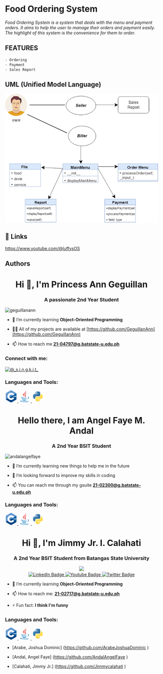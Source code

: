 
# **Food Ordering System**
*Food Ordering System is a system that deals with the menu and payment orders. It aims to help the user to manage their orders and payment easily. The highlight of this system is the convenience for them to order.*

## FEATURES
    - Ordering
    - Payment
    - Sales Report 
    
## **UML (Unified Model Language)**

![alt text](UML.png "UML")

## 🔗 Links
https://www.youtube.com/@luffysOS

## Authors

<h1 align="center">Hi 👋, I'm Princess Ann Geguillan</h1>
<h3 align="center">A passionate 2nd Year Student</h3>
<img align="right" alt "Coding" width="400" scr="

<p align="left"> <img src="https://komarev.com/ghpvc/?username=geguillanann&label=Profile%20views&color=0e75b6&style=flat" alt="geguillanann" /> </p>

- 🌱 I’m currently learning **Object-Oriented Programming**

- 👨‍💻 All of my projects are available at [https://github.com/GeguillanAnn](https://github.com/GeguillanAnn)

- 📫 How to reach me **21-04797@g.batstate-u.edu.ph**

<h3 align="left">Connect with me:</h3>
<p align="left">
<a href="https://instagram.com/@_s.i.n.g.k.i.t_" target="blank"><img align="center" src="https://raw.githubusercontent.com/rahuldkjain/github-profile-readme-generator/master/src/images/icons/Social/instagram.svg" alt="@_s.i.n.g.k.i.t_" height="30" width="40" /></a>
</p>

<h3 align="left">Languages and Tools:</h3>
<p align="left"> <a href="https://www.w3schools.com/cpp/" target="_blank" rel="noreferrer"> <img src="https://raw.githubusercontent.com/devicons/devicon/master/icons/cplusplus/cplusplus-original.svg" alt="cplusplus" width="40" height="40"/> </a> <a href="https://www.java.com" target="_blank" rel="noreferrer"> <img src="https://raw.githubusercontent.com/devicons/devicon/master/icons/java/java-original.svg" alt="java" width="40" height="40"/> </a> <a href="https://www.python.org" target="_blank" rel="noreferrer"> <img src="https://raw.githubusercontent.com/devicons/devicon/master/icons/python/python-original.svg" alt="python" width="40" height="40"/> </a> </p>

<h1 align="center">Hello there, I am Angel Faye M. Andal</h1>
<h3 align="center">A 2nd Year BSIT Student</h3>
<img align="right" alt "Coding" width="400" scr="
     
<p align="left"> <img src="https://komarev.com/ghpvc/?usernameandalangelfaye=&label=Profile%20views&color=0e75b6&style=flat" alt="andalangelfaye" /> </p>

- 🌱 I’m currently learning new things to help me in the future

- 💞️ I’m looking forward to improve my skills in coding

- 📫 You can reach me through my gsuite **21-02300@g.batstate-u.edu.ph**
     
<h3 align="left">Languages and Tools:</h3>
<p align="left"> <a href="https://www.w3schools.com/cpp/" target="_blank" rel="noreferrer"> <img src="https://raw.githubusercontent.com/devicons/devicon/master/icons/cplusplus/cplusplus-original.svg" alt="cplusplus" width="40" height="40"/> </a> <a href="https://www.java.com" target="_blank" rel="noreferrer"> <img src="https://raw.githubusercontent.com/devicons/devicon/master/icons/java/java-original.svg" alt="java" width="40" height="40"/> </a> <a href="https://www.python.org" target="_blank" rel="noreferrer"> <img src="https://raw.githubusercontent.com/devicons/devicon/master/icons/python/python-original.svg" alt="python" width="40" height="40"/> </a> </p>

<h1 align="center">Hi 👋, I'm Jimmy Jr. I. Calahati</h1>
<h3 align="center">A 2nd Year BSIT Student from Batangas State University</h3>
<div id="header" align="center">
  <img src="https://media.giphy.com/media/M9gbBd9nbDrOTu1Mqx/giphy.gif" width="100"/>
</div>
<div id="badges" align="center">
  <a href="your-linkedin-URL">
    <img src="https://img.shields.io/badge/LinkedIn-blue?style=for-the-badge&logo=linkedin&logoColor=white" alt="LinkedIn Badge"/>
  </a>
  <a href="your-youtube-URL"  align="center">
    <img src="https://img.shields.io/badge/YouTube-red?style=for-the-badge&logo=youtube&logoColor=white" alt="Youtube Badge"/>
  </a>
  <a href="your-twitter-URL" align="center">
    <img src="https://img.shields.io/badge/Twitter-blue?style=for-the-badge&logo=twitter&logoColor=white" alt="Twitter Badge"/>
  </a>
</div>

- 🌱 I’m currently learning **Object-Oriented Programming**

- 📫 How to reach me: **21-02717@g.batstate-u.edu.ph**

- ⚡ Fun fact: **I think I'm funny**

<h3 align="left">Languages and Tools:</h3>
<p align="left"> <a href="https://www.w3schools.com/cpp/" target="_blank" rel="noreferrer"> <img src="https://raw.githubusercontent.com/devicons/devicon/master/icons/cplusplus/cplusplus-original.svg" alt="cplusplus" width="40" height="40"/> </a> <a href="https://www.java.com" target="_blank" rel="noreferrer"> <img src="https://raw.githubusercontent.com/devicons/devicon/master/icons/java/java-original.svg" alt="java" width="40" height="40"/> </a> <a href="https://www.python.org" target="_blank" rel="noreferrer"> <img src="https://raw.githubusercontent.com/devicons/devicon/master/icons/python/python-original.svg" alt="python" width="40" height="40"/> </a> </p>









- [Arabe, Joshua Dominic] (https://github.com/ArabeJoshuaDominic ) 

- [Andal, Angel Faye] (https://github.com/AndalAngelFaye )

- [Calahati, Jimmy Jr.] (https://github.com/Jimmycalahati ) 

























